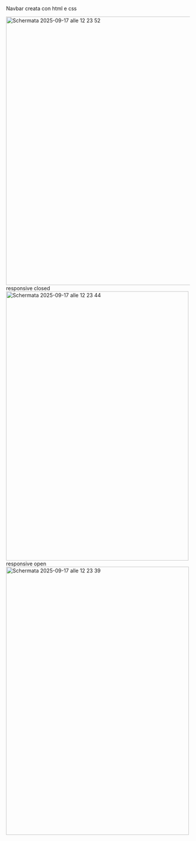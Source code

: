 Navbar creata con html e css

<img width="1275" height="734" alt="Schermata 2025-09-17 alle 12 23 52" src="https://github.com/user-attachments/assets/ba26199d-6423-4672-935f-f97124f96384" />
responsive closed
<img width="500" height="736" alt="Schermata 2025-09-17 alle 12 23 44" src="https://github.com/user-attachments/assets/421afaea-3384-4165-8ca4-bd50ef8fcdf9" />
responsive open
<img width="501" height="733" alt="Schermata 2025-09-17 alle 12 23 39" src="https://github.com/user-attachments/assets/a6a84dde-a5f8-4535-a647-a2fa6fe95cdb" />
